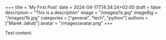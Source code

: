 +++
title = 'My First Post'
date = 2024-04-17T14:34:24+02:00
draft = false
description = "This is a description"
image = "/images/1s.jpg"
imageBig = "/images/1b.jpg"
categories = ["general", "tech", "python"]
authors = ["Marek Jakub"]
avatar = "/images/avatar.png"
+++

Test content.
